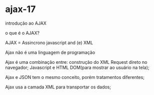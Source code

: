 # ajax-17
introdução ao AJAX

o que é o AJAX?

AJAX = Assincrono javascript and (e) XML

Ajax não é uma linguagem de programação

Ajax é uma combinação entre:
construção do XML Request direto no navegador;
Javascript e HTML DOM(para mostrar ao usuário na tela);

Ajax e JSON tem o mesmo conceito, porém tratamentos diferentes;

Ajax usa a camada XML para transportar os dados;


